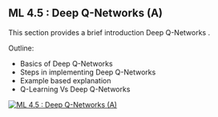 ## ML 4.5 : Deep Q-Networks (A)

This section provides a brief introduction Deep Q-Networks
.

Outline:

- Basics of Deep Q-Networks
- Steps in implementing Deep Q-Networks 
- Example based explanation
- Q-Learning Vs Deep Q-Networks

[![ML 4.5 : Deep Q-Networks (A)](https://github.com/riyasai22/winter-of-contributing/blob/1ca26975f097c36b7369efdd0becd489800681e6/Machine_Learning/Reinforcement_Learning/Assets/Deep%20Q-Networks.png)](https://drive.google.com/file/d/1xE55wk91y-b4vQL5TZ2TEDVlqXaKAGrT/view?usp=sharing "Deep Q-Networks")
